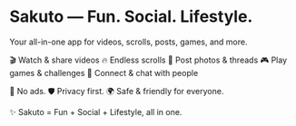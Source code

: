 # Sakuto — Fun. Social. Lifestyle.
Your all-in-one app for videos, scrolls, posts, games, and more.

🎬 Watch & share videos
🔥 Endless scrolls
📸 Post photos & threads
🎮 Play games & challenges
💬 Connect & chat with people

🚫 No ads.
🛡️ Privacy first.
🌍 Safe & friendly for everyone.

✨ Sakuto = Fun + Social + Lifestyle, all in one.
